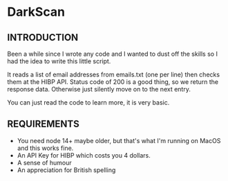 # DarkScan

## INTRODUCTION
Been a while since I wrote any code and I wanted to dust off the skills so I had the idea to write this little script.

It reads a list of email addresses from emails.txt (one per line) then checks them at the HIBP API. Status code of 200 is a good thing, so we return the response data. Otherwise just silently move on to the next entry.

You can just read the code to learn more, it is very basic.

## REQUIREMENTS
* You need node 14+ maybe older, but that's what I'm running on MacOS and this works fine.
* An API Key for HIBP which costs you 4 dollars.
* A sense of humour
* An appreciation for British spelling